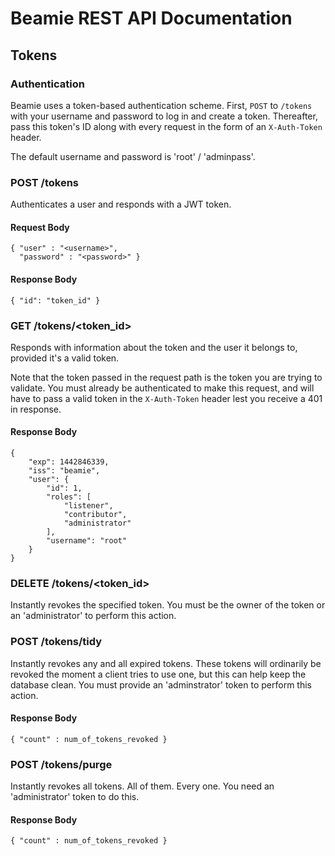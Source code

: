 # Beamie REST API Documentation

## Tokens

### Authentication

Beamie uses a token-based authentication scheme. First, `POST` to `/tokens` with
your username and password to log in and create a token. Thereafter, pass this
token's ID along with every request in the form of an `X-Auth-Token` header.

The default username and password is 'root' / 'adminpass'.

### POST /tokens

Authenticates a user and responds with a JWT token.

#### Request Body

    { "user" : "<username>",
      "password" : "<password>" }

#### Response Body

    { "id": "token_id" }


### GET /tokens/<token_id>

Responds with information about the token and the user it belongs to, provided
it's a valid token.

Note that the token passed in the request path is the token you are trying to
validate. You must already be authenticated to make this request, and will have
to pass a valid token in the `X-Auth-Token` header lest you receive a 401 in
response.

#### Response Body

    {
        "exp": 1442846339,
        "iss": "beamie",
        "user": {
            "id": 1,
            "roles": [
                "listener",
                "contributor",
                "administrator"
            ],
            "username": "root"
        }
    }


### DELETE /tokens/<token_id>

Instantly revokes the specified token. You must be the owner of the token or
an 'administrator' to perform this action.


### POST /tokens/tidy

Instantly revokes any and all expired tokens. These tokens will ordinarily be
revoked the moment a client tries to use one, but this can help keep the
database clean. You must provide an 'adminstrator' token to perform this action.

#### Response Body

    { "count" : num_of_tokens_revoked }


### POST /tokens/purge

Instantly revokes all tokens. All of them. Every one. You need an
'administrator' token to do this.

#### Response Body

    { "count" : num_of_tokens_revoked }

